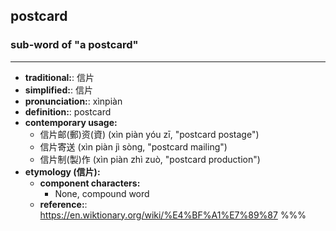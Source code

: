 ## postcard
### sub-word of "a postcard"
---
- **traditional:**: 信片
- **simplified:**: 信片
- **pronunciation:**: xìnpiàn
- **definition:**: postcard
- **contemporary usage:**
  - 信片邮(郵)资(資) (xìn piàn yóu zī, "postcard postage")
  - 信片寄送 (xìn piàn jì sòng, "postcard mailing")
  - 信片制(製)作 (xìn piàn zhì zuò, "postcard production")
- **etymology (信片):**
  - **component characters:**
    - None, compound word
  - **reference:**: https://en.wiktionary.org/wiki/%E4%BF%A1%E7%89%87
%%%
